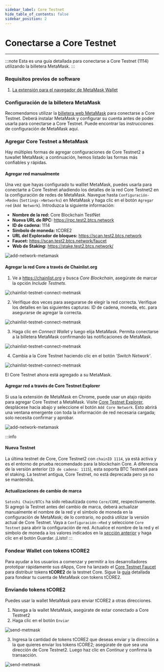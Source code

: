 ```yaml
---
sidebar_label: Core Testnet
hide_table_of_contents: false
sidebar_position: 2
---
```


# Conectarse a Core Testnet

---

:::note
Esta es una guía detallada para conectarse a Core Testnet (1114) utilizando la billetera MetaMask.
:::

### Requisitos previos de software

1. [La extensión para el navegador de MetaMask Wallet](https://metamask.io/)

### Configuración de la billetera MetaMask

Recomendamos utilizar la [billetera web MetaMask](https://metamask.io/) para conectarse a Core Testnet. Deberá instalar MetaMask y configurar su cuenta antes de poder usarla para conectarse a Core Testnet. Puede encontrar las instrucciones de configuración de MetaMask aquí.

### Agregar Core Testnet a MetaMask

Hay múltiples formas de agregar configuraciones de Core Testnet2 a tuwallet MetaMask; a continuación, hemos listado las formas más confiables y rápidas.

#### Agregar red manualmente

Una vez que hayas configurado tu walllet MetaMask, puedes usarla para conectarte a Core Testnet añadiendo los detalles de la red Core Testnet2 en la configuración de redes de MetaMask. Navegue hasta `Configuración->Redes` (`Settings->Networks`) en MetaMask y haga clic en el botón `Agregar red` (`Add Network`). Introduzca la siguiente información:

- **Nombre de la red:** Core Blockchain TestNet
- **Nueva URL de RPC:** https://rpc.test2.btcs.network
- **ID de cadena:** 1114
- **Símbolo de moneda:** tCORE2
- **URL del Explorador de bloques:** https://scan.test2.btcs.network
- **Faucet:** https://scan.test2.btcs.network/faucet
- **Web de Staking:** https://stake.test2.btcs.network/

![add-network-metamask](../../static/img/testnet-wallet-config/testnet-config-wallet-1.png)

#### Agregar la red Core a través de Chainlist.org

1. Ve a https://chainlist.org y busca _Core Blockchain_, asegúrate de marcar la opción _Include Testnets_.

![chainlist-testnet-connect-metmask](../../static/img/testnet-wallet-config/chainlist-testnet-connect-1.png)

2. Verifique dos veces para asegurarse de elegir la red correcta. Verifique los detalles en las siguientes capturas: ID de cadena, moneda, etc. para asegurarse de agregar la correcta.

![chainlist-testnet-connect-metmask](../../static/img/testnet-wallet-config/chainlist-testnet-connect-2.png)

3. Haga clic en _Connect Wallet_ y luego elija MetaMask. Permita conectarse a la billetera MetaMask confirmando las notificaciones de MetaMask.

![chainlist-testnet-connect-metmask](../../static/img/testnet-wallet-config/chainlist-testnet-connect-3.png)

4. Cambia a la Core Testnet haciendo clic en el botón _‘Switch Network’_.

![chainlist-testnet-connect-metmask](../../static/img/testnet-wallet-config/chainlist-testnet-connect-4.png)

El Core Testnet ahora está agregado a su MetaMask.

#### Agregar red a través de Core Testnet Explorer

Si usa la extensión de MetaMask en Chrome, puede usar un atajo rápido para agregar Core Testnet a MetaMask. Visite [Core Testnet Explorer](https://scan.test.btcs.network/), desplácese hacia abajo y seleccione el botón `Add Core Network`. Esto abrirá una ventana emergente con toda la información de red necesaria cargada; solo necesita confirmar y aprobar.

![add-network-metamask](../../static/img/testnet-wallet-config/testnet-wallet-config-2.png)

:::info

#### Nueva Testnet

La última testnet de Core, Core Testnet2 con `chainID 1114`, ya está activa y es el entorno de prueba recomendado para la blockchain Core. A diferencia de la versión anterior (`ID de cadena: 1115`), esta soporta BTC Testnet4 para el staking. La testnet antigua, Core Testnet, no está deprecada pero ya no se mantendrá.

#### Actualizaciones de cambio de marca

`Satoshi Chain/BTCs` ha sido rebautizada como `Core/CORE`, respectivamente. Si agregó la Testnet antes del cambio de marca, deberá actualizar manualmente el nombre de la red y el símbolo de moneda en la configuración de MetaMask; de lo contrario, no podrá utilizar la versión actual de Core Testnet. Vaya a `Configuración->Red` y seleccione `Core Testnet` para abrir la configuración de red. Actualice el nombre de la red y el símbolo de moneda a los valores indicados en la [sección anterior](#adding-network-manualmente) y haga clic en el botón Guardar. ¡Listo!
:::

### Fondear Wallet con tokens tCORE2

Para ayudar a los usuarios a comenzar y permitir a los desarrolladores prototipar rápidamente sus dApps, Core ha lanzado el [Core Testnet Faucet](https://scan.test2.btcs.network/faucet) para distribuir tokens **tCORE2** de la testnet Core. Sigue la [guía](./core-faucet.md) detallada para fondear tu cuenta de MetaMask con tokens tCORE2.

### Enviando tokens tCORE2

Puedes usar la wallet MetaMask para enviar tCORE2 a otras direcciones.

1. Navega a la wallet MetaMask, asegúrate de estar conectado a Core Testnet2
2. Haga clic en el botón `Enviar`

![send-metmask](../../static/img/testnet-wallet-config/send-tcore-1.png)

3. Ingresa la cantidad de tokens tCORE2 que deseas enviar y la dirección a la que quieres enviar los tokens tCORE2; asegúrate de que sea una dirección de Core Testnet2. Luego haz clic en _Continue_ y confirma la transacción.

![send-metmask](../../static/img/testnet-wallet-config/send-tcore-2.png)

